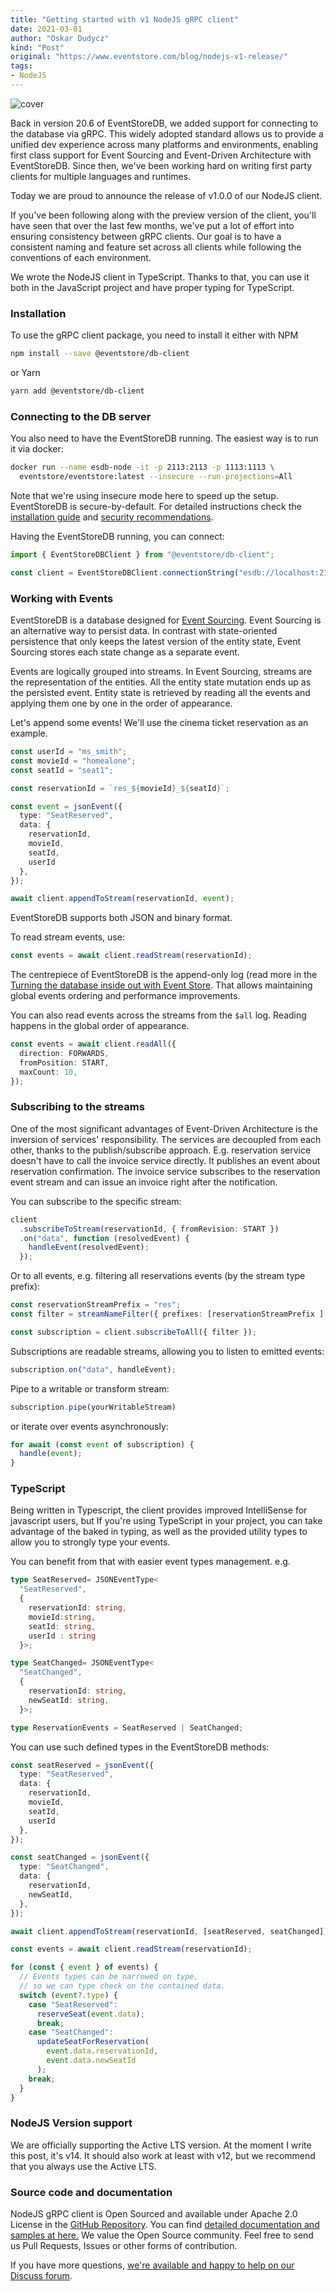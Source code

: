 ```yaml
---
title: "Getting started with v1 NodeJS gRPC client"
date: 2021-03-01
author: "Oskar Dudycz"
kind: "Post"
original: "https://www.eventstore.com/blog/nodejs-v1-release/"
tags:
- NodeJS
---
```


![cover](images/getting-started-with-v1-nodejs-grpc-client/getting-started-with-v1-nodejs-grpc-client-1.svg)

Back in version 20.6 of EventStoreDB, we added support for connecting to the database via gRPC. This widely adopted standard allows us to provide a unified dev experience across many platforms and environments, enabling first class support for Event Sourcing and Event-Driven Architecture with EventStoreDB. Since then, we've been working hard on writing first party clients for multiple languages and runtimes.

Today we are proud to announce the release of v1.0.0 of our NodeJS client.

If you've been following along with the preview version of the client, you'll have seen that over the last few months, we've put a lot of effort into ensuring consistency between gRPC clients. Our goal is to have a consistent naming and feature set across all clients while following the conventions of each environment.

We wrote the NodeJS client in TypeScript. Thanks to that, you can use it both in the JavaScript project and have proper typing for TypeScript.

### Installation

To use the gRPC client package, you need to install it either with NPM

```bash
npm install --save @eventstore/db-client
```

or Yarn

```bash
yarn add @eventstore/db-client
```

### Connecting to the DB server

You also need to have the EventStoreDB running. The easiest way is to run it via docker:

```bash
docker run --name esdb-node -it -p 2113:2113 -p 1113:1113 \
  eventstore/eventstore:latest --insecure --run-projections=All
```

Note that we're using insecure mode here to speed up the setup. EventStoreDB is secure-by-default. For detailed instructions check the [installation guide](https://developers.eventstore.com/server/v20/server/installation/) and [security recommendations](https://developers.eventstore.com/server/v20/server/security/#protocol-security).

Having the EventStoreDB running, you can connect:

```typescript
import { EventStoreDBClient } from "@eventstore/db-client";

const client = EventStoreDBClient.connectionString("esdb://localhost:2113?tls=false");
```

### Working with Events

EventStoreDB is a database designed for [Event Sourcing](https://eventstore.com/blog/what-is-event-sourcing/). Event Sourcing is an alternative way to persist data. In contrast with state-oriented persistence that only keeps the latest version of the entity state, Event Sourcing stores each state change as a separate event.

Events are logically grouped into streams. In Event Sourcing, streams are the representation of the entities. All the entity state mutation ends up as the persisted event. Entity state is retrieved by reading all the events and applying them one by one in the order of appearance.

Let's append some events! We'll use the cinema ticket reservation as an example.

```typescript
const userId = "ms_smith";
const movieId = "homealone";
const seatId = "seat1";

const reservationId = `res_${movieId}_${seatId}`;

const event = jsonEvent({
  type: "SeatReserved",
  data: {
    reservationId,
    movieId,
    seatId,
    userId 
  },
});

await client.appendToStream(reservationId, event);
```

EventStoreDB supports both JSON and binary format.

To read stream events, use:

```typescript
const events = await client.readStream(reservationId);
```

The centrepiece of EventStoreDB is the append-only log (read more in the [Turning the database inside out with Event Store](https://www.eventstore.com/blog/turning-the-database-inside-out). That allows maintaining global events ordering and performance improvements.

You can also read events across the streams from the `$all` log. Reading happens in the global order of appearance.

```typescript
const events = await client.readAll({
  direction: FORWARDS,
  fromPosition: START,
  maxCount: 10,
});
```

### Subscribing to the streams

One of the most significant advantages of Event-Driven Architecture is the inversion of services' responsibility. The services are decoupled from each other, thanks to the publish/subscribe approach. E.g. reservation service doesn't have to call the invoice service directly. It publishes an event about reservation confirmation. The invoice service subscribes to the reservation event stream and can issue an invoice right after the notification.

You can subscribe to the specific stream:

```typescript
client
  .subscribeToStream(reservationId, { fromRevision: START })
  .on("data", function (resolvedEvent) {
    handleEvent(resolvedEvent);
  });
```

Or to all events, e.g. filtering all reservations events (by the stream type prefix):

```typescript
const reservationStreamPrefix = "res";
const filter = streamNameFilter({ prefixes: [reservationStreamPrefix ] });

const subscription = client.subscribeToAll({ filter });
```

Subscriptions are readable streams, allowing you to listen to emitted events:

```typescript
subscription.on("data", handleEvent);
```

Pipe to a writable or transform stream:

```typescript
subscription.pipe(yourWritableStream)
```

or iterate over events asynchronously:

```typescript
for await (const event of subscription) {
  handle(event);
}
```

### TypeScript

Being written in Typescript, the client provides improved IntelliSense for javascript users, but If you're using TypeScript in your project, you can take advantage of the baked in typing, as well as the provided utility types to allow you to strongly type your events.

You can benefit from that with easier event types management. e.g.

```typescript
type SeatReserved= JSONEventType< 
  "SeatReserved",
  {  
    reservationId: string,
    movieId:string,
    seatId: string,
    userId : string 
  }>; 	 

type SeatChanged= JSONEventType< 
  "SeatChanged",
  {  
    reservationId: string,
    newSeatId: string,
  }>; 	 

type ReservationEvents = SeatReserved | SeatChanged;
```

You can use such defined types in the EventStoreDB methods:

```typescript
const seatReserved = jsonEvent({
  type: "SeatReserved", 
  data: { 
    reservationId,
    movieId,
    seatId,
    userId
  },
}); 	 

const seatChanged = jsonEvent({
  type: "SeatChanged", 
  data: { 
    reservationId,
    newSeatId,
  },
});

await client.appendToStream(reservationId, [seatReserved, seatChanged]); 	 

const events = await client.readStream(reservationId);

for (const { event } of events) {
  // Events types can be narrowed on type, 
  // so we can type check on the contained data.
  switch (event?.type) {
    case "SeatReserved":
      reserveSeat(event.data);
      break;
    case "SeatChanged":
      updateSeatForReservation(
        event.data.reservationId,
        event.data.newSeatId
      );
    break;
  }
}
```

### NodeJS Version support

We are officially supporting the Active LTS version. At the moment I write this post, it's v14\. It should also work at least with v12, but we recommend that you always use the Active LTS.

### Source code and documentation

NodeJS gRPC client is Open Sourced and available under Apache 2.0 License in the [GitHub Repository](https://github.com/EventStore/EventStore-Client-NodeJS). You can find [detailed documentation and samples at here.](https://developers.eventstore.com/clients/grpc/getting-started?codeLanguage=NodeJS) We value the Open Source community. Feel free to send us Pull Requests, Issues or other forms of contribution.

If you have more questions, [we're available and happy to help on our Discuss forum](https://discuss.eventstore.com).